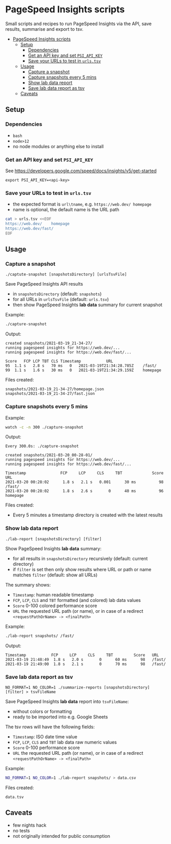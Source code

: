 # PageSpeed Insights scripts

Small scripts and recipes to run PageSpeed Insights via the API, save results, summarise and export to tsv.

- [PageSpeed Insights scripts](#pagespeed-insights-scripts)
  - [Setup](#setup)
    - [Dependencies](#dependencies)
    - [Get an API key and set `PSI_API_KEY`](#get-an-api-key-and-set-psi_api_key)
    - [Save your URLs to test in `urls.tsv`](#save-your-urls-to-test-in-urlstsv)
  - [Usage](#usage)
    - [Capture a snapshot](#capture-a-snapshot)
    - [Capture snapshots every 5 mins](#capture-snapshots-every-5-mins)
    - [Show lab data report](#show-lab-data-report)
    - [Save lab data report as tsv](#save-lab-data-report-as-tsv)
  - [Caveats](#caveats)

## Setup

### Dependencies

- `bash`
- `node>12`
- no node modules or anything else to install

### Get an API key and set `PSI_API_KEY`

See https://developers.google.com/speed/docs/insights/v5/get-started

`export PSI_API_KEY=<api-key>`

### Save your URLs to test in `urls.tsv`

- the expected format is `url\tname`, e.g. `https://web.dev/ homepage`
- name is optional, the default name is the URL path

```bash
cat > urls.tsv <<EOF
https://web.dev/	homepage
https://web.dev/fast/
EOF
```

## Usage

### Capture a snapshot

`./captute-snapshot [snapshotsDirectory] [urlsTsvFile]`

Save PageSpeed Insights API results

- in `snapshotsDirectory` (default: `snapshots`)
- for all URLs in `urlsTsvFile` (default: `urls.tsv`)
- then show PageSpeed Insights **lab data** summary for current snapshot

Example:

```bash
./capture-snapshot
```

Output:

```
created snapshots/2021-03-19_21-34-27/
running pagespeed insights for https://web.dev/...
running pagespeed insights for https://web.dev/fast/...

Score	FCP	LCP	TBT	CLS	Timestamp			URL
95	1.1 s	2.8 s	70 ms	0	2021-03-19T21:34:28.785Z	/fast/
99	1.1 s	1.6 s	30 ms	0	2021-03-19T21:34:29.159Z	homepage
```

Files created:

```
snapshots/2021-03-19_21-34-27/homepage.json
snapshots/2021-03-19_21-34-27/fast.json
```

### Capture snapshots every 5 mins

Example:

```bash
watch -c -n 300 ./capture-snapshot
```

Output:

```
Every 300.0s: ./capture-snapshot

created snapshots/2021-03-20_00-28-01/
running pagespeed insights for https://web.dev/...
running pagespeed insights for https://web.dev/fast/...

Timestamp               FCP     LCP     CLS     TBT             Score   URL
2021-03-20 00:28:02      1.8 s   2.1 s   0.001      30 ms          98   /fast/
2021-03-20 00:28:02      1.8 s   2.6 s       0      40 ms          96   homepage
```

Files created:

- Every 5 minutes a timestamp directory is created with the latest results

### Show lab data report

`./lab-report [snapshotsDirectory] [filter]`

Show PageSpeed Insights **lab data** summary:

- for all results in `snapshotsDirectory` recursively (default: current directory)
- if `filter` is set then only show results where URL or path or name matches `filter` (default: show all URLs)

The summary shows:

- `Timestamp`: human readable timestamp
- `FCP`, `LCP`, `CLS` and `TBT` formatted (and colored) lab data values
- `Score` 0-100 colored performance score
- `URL` the requested URL path (or name), or in case of a redirect `<requestPathOrName> -> <finalPath>`

Example:

```bash
./lab-report snapshots/ /fast/
```

Output:

```
Timestamp          	FCP   	LCP   	CLS  	TBT      	Score 	URL
2021-03-19 21:48:49	 1.8 s	 2.0 s	     0	    60 ms	   98	/fast/
2021-03-19 21:49:00	 1.8 s	 2.1 s	     0	    70 ms	   98	/fast/
```

### Save lab data report as tsv

`NO_FORMAT=1 NO_COLOR=1 ./summarize-reports [snapshotsDirectory] [filter] > tsvFileName`

Save PageSpeed Insights **lab data** report into `tsvFileName`:

- without colors or formatting
- ready to be imported into e.g. Google Sheets

The tsv rows will have the following fields:

- `Timestamp`: ISO date time value
- `FCP`, `LCP`, `CLS` and `TBT` lab data raw numeric values
- `Score` 0-100 performance score
- `URL` the requested URL path (or name), or in case of a redirect `<requestPathOrName> -> <finalPath>`

Example:

```bash
NO_FORMAT=1 NO_COLOR=1 ./lab-report snapshots/ > data.csv
```

Files created:

```
data.tsv
```

## Caveats

- few nights hack
- no tests
- not originally intended for public consumption

